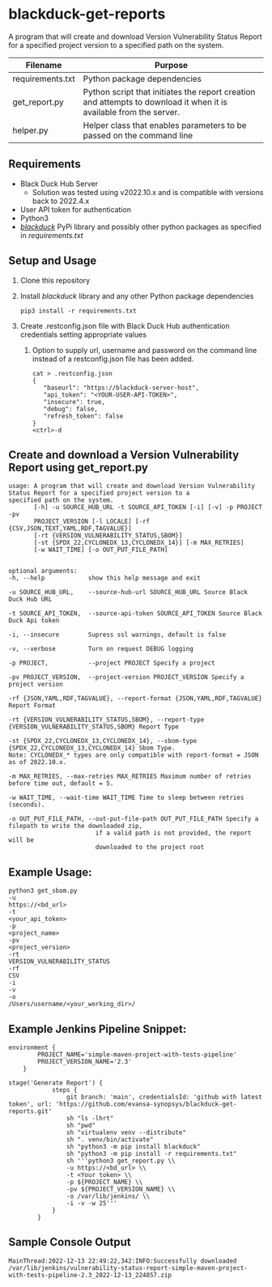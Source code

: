 # blackduck-get-reports
A program that will create and download Version Vulnerability Status Report for a specified project version to a
specified path on the system. 

| Filename         | Purpose                                                                                                            |
|------------------|--------------------------------------------------------------------------------------------------------------------|
| requirements.txt | Python package dependencies                                                                                        |
| get_report.py    | Python script that initiates the report creation and attempts to download it when it is available from the server. |
| helper.py        | Helper class that enables parameters to be passed on the command line                                              |

## Requirements

- Black Duck Hub Server
    - Solution was tested using v2022.10.x and is compatible with versions back to 2022.4.x
- User API token for authentication
- Python3
- [*blackduck*](https://pypi.org/project/blackduck/) PyPi library and possibly other python packages as specified in *requirements.txt*

## Setup and Usage

1. Clone this repository

2. Install *blackduck* library and any other Python package dependencies

   ```
   pip3 install -r requirements.txt
   ```

3. Create .restconfig.json file with Black Duck Hub authentication credentials setting appropriate values
    1. Option to supply url, username and password on the command line instead of a restconfig.json file has been added.

       ```
       cat > .restconfig.json
       {
          "baseurl": "https://blackduck-server-host",
          "api_token": "<YOUR-USER-API-TOKEN>",
          "insecure": true,
          "debug": false,
          "refresh_token": false
       }
       <ctrl>-d
       ```
## Create and download a Version Vulnerability Report using get_report.py

```
usage: A program that will create and download Version Vulnerability Status Report for a specified project version to a 
specified path on the system.        
       [-h] -u SOURCE_HUB_URL -t SOURCE_API_TOKEN [-i] [-v] -p PROJECT -pv
       PROJECT_VERSION [-l LOCALE] [-rf {CSV,JSON,TEXT,YAML,RDF,TAGVALUE}]
       [-rt {VERSION_VULNERABILITY_STATUS,SBOM}]
       [-st {SPDX_22,CYCLONEDX_13,CYCLONEDX_14}] [-m MAX_RETRIES]
       [-w WAIT_TIME] [-o OUT_PUT_FILE_PATH]


optional arguments:
-h, --help            show this help message and exit

-u SOURCE_HUB_URL,    --source-hub-url SOURCE_HUB_URL Source Black Duck Hub URL

-t SOURCE_API_TOKEN,  --source-api-token SOURCE_API_TOKEN Source Black Duck Api token

-i, --insecure        Supress ssl warnings, default is false

-v, --verbose         Turn on request DEBUG logging

-p PROJECT,           --project PROJECT Specify a project

-pv PROJECT_VERSION,  --project-version PROJECT_VERSION Specify a project version

-rf {JSON,YAML,RDF,TAGVALUE}, --report-format {JSON,YAML,RDF,TAGVALUE} Report Format

-rt {VERSION_VULNERABILITY_STATUS,SBOM}, --report-type {VERSION_VULNERABILITY_STATUS,SBOM} Report Type

-st {SPDX_22,CYCLONEDX_13,CYCLONEDX_14}, --sbom-type {SPDX_22,CYCLONEDX_13,CYCLONEDX_14} Sbom Type. 
Note: CYCLONEDX_* types are only compatible with report-format = JSON as of 2022.10.x.

-m MAX_RETRIES, --max-retries MAX_RETRIES Maximum number of retries before time out, default = 5.

-w WAIT_TIME, --wait-time WAIT_TIME Time to sleep between retries (seconds).

-o OUT_PUT_FILE_PATH, --out-put-file-path OUT_PUT_FILE_PATH Specify a filepath to write the downloaded zip, 
                        if a valid path is not provided, the report will be
                        downloaded to the project root

```

## Example Usage:
```
python3 get_sbom.py
-u
https://<bd_url>
-t
<your_api_token>
-p
<project_name>
-pv
<project_version>
-rt
VERSION_VULNERABILITY_STATUS
-rf
CSV
-i
-v
-o
/Users/username/<your_working_dir>/

```
## Example Jenkins Pipeline Snippet:
```
environment {
        PROJECT_NAME='simple-maven-project-with-tests-pipeline' 
        PROJECT_VERSION_NAME='2.3'
    }
    
stage('Generate Report') {
            steps {
                git branch: 'main', credentialsId: 'github with latest token', url: 'https://github.com/evansa-synopsys/blackduck-get-reports.git'
                sh "ls -lhrt"
                sh "pwd"
                sh "virtualenv venv --distribute"
                sh ". venv/bin/activate" 
                sh "python3 -m pip install blackduck"
                sh "python3 -m pip install -r requirements.txt"
                sh '''python3 get_report.py \\
                -u https://<bd_url> \\
                -t <Your token> \\
                -p ${PROJECT_NAME} \\
                -pv ${PROJECT_VERSION_NAME} \\
                -o /var/lib/jenkins/ \\
                -i -v -w 25'''
            }
        }

```

## Sample Console Output
```
MainThread:2022-12-13 22:49:22,342:INFO:Successfully downloaded /var/lib/jenkins/vulnerability-status-report-simple-maven-project-with-tests-pipeline-2.3_2022-12-13_224857.zip
```
